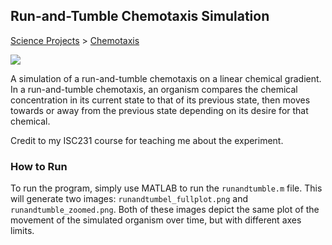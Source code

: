 ## Run-and-Tumble Chemotaxis Simulation

[Science Projects](../README.md) > [Chemotaxis](./README.md)

![](https://img.shields.io/badge/-MATLAB-red?logo=matrix&logoColor=white)

A simulation of a run-and-tumble chemotaxis on a linear chemical gradient. In a run-and-tumble chemotaxis, an organism compares the chemical concentration in its current state to that of its previous state, then moves towards or away from the previous state depending on its desire for that chemical.

Credit to my ISC231 course for teaching me about the experiment.

### How to Run
To run the program, simply use MATLAB to run the `runandtumble.m` file. This will generate two images: `runandtumbel_fullplot.png` and `runandtumble_zoomed.png`. Both of these images depict the same plot of the movement of the simulated organism over time, but with different axes limits.